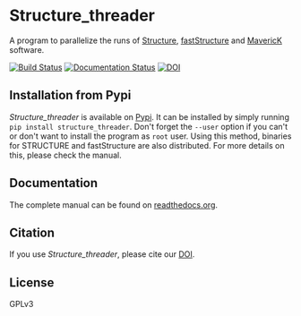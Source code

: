 # Structure_threader
A program to parallelize the runs of [Structure](http://pritchardlab.stanford.edu/structure.html),  [fastStructure](https://rajanil.github.io/fastStructure/) and
[MavericK](http://www.bobverity.com/home/maverick/what-is-maverick/) software.

[![Build Status](https://travis-ci.org/StuntsPT/Structure_threader.svg?branch=master)](https://travis-ci.org/StuntsPT/Structure_threader) [![Documentation Status](https://readthedocs.org/projects/structure-threader/badge/?version=latest)](http://structure-threader.readthedocs.io/en/latest/?badge=latest)
[![DOI](https://zenodo.org/badge/31598374.svg)](https://zenodo.org/badge/latestdoi/31598374)




## Installation from Pypi
*Structure_threader* is available on
[Pypi](https://pypi.python.org/pypi/structure_threader/). It can be
installed by simply running `pip install structure_threader`. Don't forget the
`--user` option if you can't or don't want to install the program as `root`
user. Using this method, binaries for STRUCTURE and fastStructure are also
distributed. For more details on this, please check the manual.


## Documentation
The complete manual can be found on [readthedocs.org](http://structure-threader.readthedocs.io/en/latest/).


## Citation
If you use *Structure_threader*, please cite our
[DOI](http://dx.doi.org/10.5281/zenodo.57262).


## License
GPLv3
